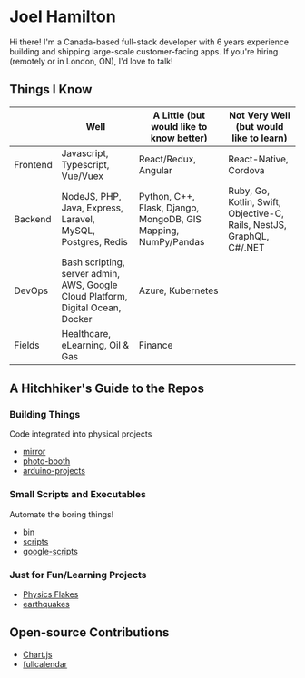 # Joel Hamilton

Hi there! I'm a Canada-based full-stack developer with 6 years experience building and shipping large-scale customer-facing apps. If you're hiring (remotely or in London, ON), I'd love to talk!

## Things I Know
|          | Well                                                        | A Little (but would like to know better)         | Not Very Well (but would like to learn)                               |
|----------|-------------------------------------------------------------|--------------------------------------------------|-----------------------------------------------------------------------|
| Frontend | Javascript, Typescript, Vue/Vuex                            | React/Redux, Angular                             | React-Native, Cordova                                                 |
| Backend  | NodeJS, PHP, Java, Express, Laravel, MySQL, Postgres, Redis | Python, C++, Flask, Django, MongoDB, GIS Mapping, NumPy/Pandas | Ruby, Go, Kotlin, Swift, Objective-C, Rails, NestJS, GraphQL, C#/.NET |
| DevOps   | Bash scripting, server admin, AWS, Google Cloud Platform, Digital Ocean, Docker    | Azure, Kubernetes                           |                                                                       |
| Fields   | Healthcare, eLearning, Oil & Gas                            | Finance                                          |                                                                       |


## A Hitchhiker's Guide to the Repos
### Building Things
Code integrated into physical projects
- [mirror](https://github.com/joelhamilton5/mirror)
- [photo-booth](https://github.com/joelhamilton5/photo-booth)
- [arduino-projects](https://github.com/joelhamilton5/arduino-projects)

### Small Scripts and Executables
Automate the boring things!
- [bin](https://github.com/joelhamilton5/bin)
- [scripts](https://github.com/joelhamilton5/scripts)
- [google-scripts](https://github.com/joelhamilton5/google-scripts)

### Just for Fun/Learning Projects
- [Physics Flakes](https://github.com/joelhamilton5/physics-flakes)
- [earthquakes](https://github.com/joelhamilton5/earthquakes)

## Open-source Contributions
- [Chart.js](https://github.com/chartjs/Chart.js)
- [fullcalendar](https://github.com/fullcalendar/fullcalendar)